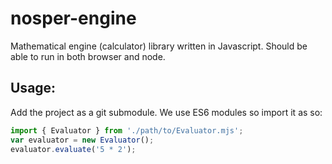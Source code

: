 # nosper-engine

Mathematical engine (calculator) library written in Javascript. Should be able to run in both browser and node.

## Usage:

Add the project as a git submodule. We use ES6 modules so import it as so:

```javascript
import { Evaluator } from './path/to/Evaluator.mjs';
var evaluator = new Evaluator();
evaluator.evaluate('5 * 2');
```